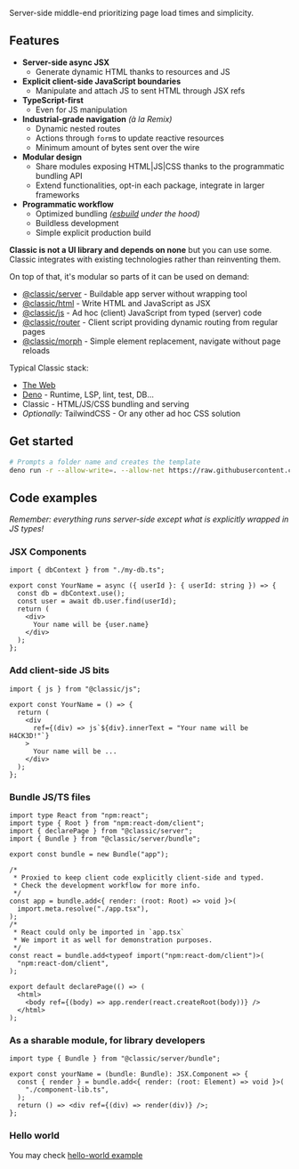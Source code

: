 <!-- # Classic web apps on modern standards -->

Server-side middle-end prioritizing page load times and simplicity.

## Features

- **Server-side async JSX**
  - Generate dynamic HTML thanks to resources and JS
- **Explicit client-side JavaScript boundaries**
  - Manipulate and attach JS to sent HTML through JSX refs
- **TypeScript-first**
  - Even for JS manipulation
- **Industrial-grade navigation** _(à la Remix)_
  - Dynamic nested routes
  - Actions through `form`s to update reactive resources
  - Minimum amount of bytes sent over the wire
- **Modular design**
  - Share modules exposing HTML|JS|CSS thanks to the programmatic bundling API
  - Extend functionalities, opt-in each package, integrate in larger frameworks
- **Programmatic workflow**
  - Optimized bundling _([esbuild](https://esbuild.github.io/) under the hood)_
  - Buildless development
  - Simple explicit production build

**Classic is not a UI library and depends on none** but you can use some.
Classic integrates with existing technologies rather than reinventing them.

On top of that, it's modular so parts of it can be used on demand:

- [@classic/server](https://jsr.io/@classic/server) - Buildable app server
  without wrapping tool
- [@classic/html](https://jsr.io/@classic/html) - Write HTML and JavaScript as
  JSX
- [@classic/js](https://jsr.io/@classic/js) - Ad hoc (client) JavaScript from
  typed (server) code
- [@classic/router](https://jsr.io/@classic/router) - Client script providing
  dynamic routing from regular pages
- [@classic/morph](https://jsr.io/@classic/morph) - Simple element replacement,
  navigate without page reloads

Typical Classic stack:

- [The Web](https://developer.mozilla.org/docs/Web/API)
- [Deno](https://deno.com/) - Runtime, LSP, lint, test, DB...
- Classic - HTML/JS/CSS bundling and serving
- _Optionally:_ TailwindCSS - Or any other ad hoc CSS solution

## Get started

```sh
# Prompts a folder name and creates the template
deno run -r --allow-write=. --allow-net https://raw.githubusercontent.com/ngasull/classic/main/examples/hello-world/init.ts
```

## Code examples

_Remember: everything runs server-side except what is explicitly wrapped in JS
types!_

### JSX Components

```tsx
import { dbContext } from "./my-db.ts";

export const YourName = async ({ userId }: { userId: string }) => {
  const db = dbContext.use();
  const user = await db.user.find(userId);
  return (
    <div>
      Your name will be {user.name}
    </div>
  );
};
```

### Add client-side JS bits

```tsx
import { js } from "@classic/js";

export const YourName = () => {
  return (
    <div
      ref={(div) => js`${div}.innerText = "Your name will be H4CK3D!"`}
    >
      Your name will be ...
    </div>
  );
};
```

### Bundle JS/TS files

```tsx
import type React from "npm:react";
import type { Root } from "npm:react-dom/client";
import { declarePage } from "@classic/server";
import { Bundle } from "@classic/server/bundle";

export const bundle = new Bundle("app");

/*
 * Proxied to keep client code explicitly client-side and typed.
 * Check the development workflow for more info.
 */
const app = bundle.add<{ render: (root: Root) => void }>(
  import.meta.resolve("./app.tsx"),
);
/*
 * React could only be imported in `app.tsx`
 * We import it as well for demonstration purposes.
 */
const react = bundle.add<typeof import("npm:react-dom/client")>(
  "npm:react-dom/client",
);

export default declarePage(() => (
  <html>
    <body ref={(body) => app.render(react.createRoot(body))} />
  </html>
);
```

### As a sharable module, for library developers

```tsx
import type { Bundle } from "@classic/server/bundle";

export const yourName = (bundle: Bundle): JSX.Component => {
  const { render } = bundle.add<{ render: (root: Element) => void }>(
    "./component-lib.ts",
  );
  return () => <div ref={(div) => render(div)} />;
};
```

### Hello world

You may check [hello-world example](./examples/hello-world)
